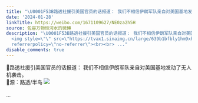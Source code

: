 ```yaml
---
title: "\U0001F53B路透社援引美国官员的话报道： 我们不相信伊朗军队亲自对美国基地发动了无人机袭击。\U0001F53B源：路透/半岛 [图片]"
date: '2024-01-28'
linkTitle: https://weibo.com/1671109627/NE0za2h5H
source: 包容万物恒河水的微博
description: "\U0001F53B路透社援引美国官员的话报道： 我们不相信伊朗军队亲自对美国基地发动了无人机袭击。<br>\U0001F53B源：路透/半岛
  <img style=\"\" src=\"https://tvax1.sinaimg.cn/large/639b1bfbly1hm9xh925rgj20br029wf3.jpg\"
  referrerpolicy=\"no-referrer\"><br><br> ..."
disable_comments: true
---
```

🔻路透社援引美国官员的话报道： 我们不相信伊朗军队亲自对美国基地发动了无人机袭击。<br>🔻源：路透/半岛 <img style="" src="https://tvax1.sinaimg.cn/large/639b1bfbly1hm9xh925rgj20br029wf3.jpg" referrerpolicy="no-referrer"><br><br> ...